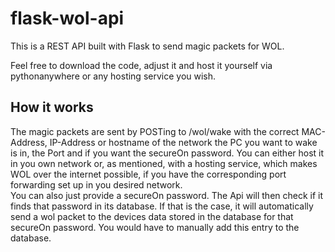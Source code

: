 # flask-wol-api
This is a REST API built with Flask to send magic packets for WOL.  
  
Feel free to download the code, adjust it and host it yourself via pythonanywhere or any hosting service you wish.  

## How it works

The magic packets are sent by POSTing to /wol/wake with the correct MAC-Address, IP-Address or hostname of the network the PC you want to wake is in, the Port and if you want the secureOn password. You can either host it in you own network or, as mentioned, with a hosting service, which makes WOL over the internet possible, if you have the corresponding port forwarding set up in you desired network.  
You can also just provide a secureOn password. The Api will then check if it finds that password in its database. If that is the case, it will automatically send a wol packet to the devices data stored in the database for that secureOn password. You would have to manually add this entry to the database.
